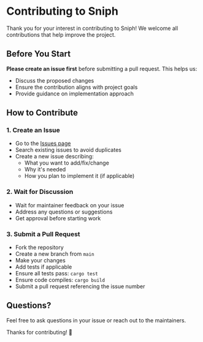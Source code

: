 # Contributing to Sniph

Thank you for your interest in contributing to Sniph! We welcome all contributions that help improve the project.

## Before You Start

**Please create an issue first** before submitting a pull request. This helps us:
- Discuss the proposed changes
- Ensure the contribution aligns with project goals
- Provide guidance on implementation approach

## How to Contribute

### 1. Create an Issue
- Go to the [Issues page](https://github.com/samuelorji/sniph/issues)
- Search existing issues to avoid duplicates
- Create a new issue describing:
  - What you want to add/fix/change
  - Why it's needed
  - How you plan to implement it (if applicable)

### 2. Wait for Discussion
- Wait for maintainer feedback on your issue
- Address any questions or suggestions
- Get approval before starting work

### 3. Submit a Pull Request
- Fork the repository
- Create a new branch from `main`
- Make your changes
- Add tests if applicable
- Ensure all tests pass: `cargo test`
- Ensure code compiles: `cargo build`
- Submit a pull request referencing the issue number


## Questions?

Feel free to ask questions in your issue or reach out to the maintainers.

Thanks for contributing! 🚀